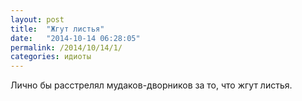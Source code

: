 ```yaml
---
layout: post
title:  "Жгут листья"
date:   "2014-10-14 06:28:05"
permalink: /2014/10/14/1/
categories: идиоты
---
```


Лично бы расстрелял мудаков-дворников за то, что жгут листья.
